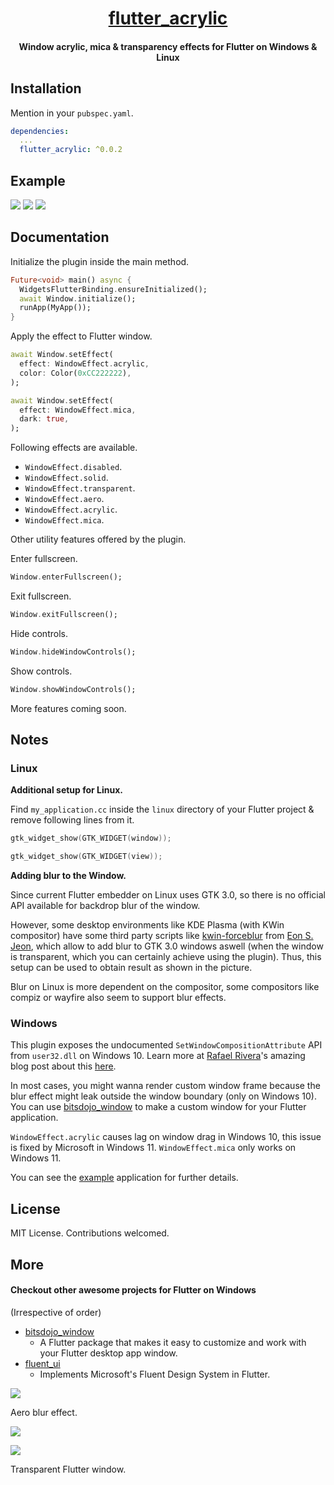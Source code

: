 <h1 align="center"><a href="https://github.com/alexmercerind/flutter_acrylic">flutter_acrylic</a></h1>
<h4 align="center">Window acrylic, mica & transparency effects for Flutter on Windows & Linux</h4>

## Installation

Mention in your `pubspec.yaml`.

```yaml
dependencies:
  ...
  flutter_acrylic: ^0.0.2
```

## Example

![](https://github.com/alexmercerind/flutter_acrylic/blob/assets/flutter_acrylic_0.png?raw=true)
![](https://github.com/alexmercerind/flutter_acrylic/blob/assets/flutter_acrylic_1.png?raw=true)
![](https://github.com/alexmercerind/flutter_acrylic/blob/assets/flutter_acrylic_2.png?raw=true)

## Documentation

Initialize the plugin inside the main method.

```dart
Future<void> main() async {
  WidgetsFlutterBinding.ensureInitialized();
  await Window.initialize();
  runApp(MyApp());
}
```

Apply the effect to Flutter window.

```dart
await Window.setEffect(
  effect: WindowEffect.acrylic,
  color: Color(0xCC222222),
);
```

```dart
await Window.setEffect(
  effect: WindowEffect.mica,
  dark: true,
);
```

Following effects are available.

- `WindowEffect.disabled`.
- `WindowEffect.solid`.
- `WindowEffect.transparent`.
- `WindowEffect.aero`.
- `WindowEffect.acrylic`.
- `WindowEffect.mica`.

Other utility features offered by the plugin.

Enter fullscreen.

```dart
Window.enterFullscreen();
```

Exit fullscreen.

```dart
Window.exitFullscreen();
```

Hide controls.

```dart
Window.hideWindowControls();
```

Show controls.

```dart
Window.showWindowControls();
```

More features coming soon.

## Notes

### Linux

**Additional setup for Linux.**

Find `my_application.cc` inside the `linux` directory of your Flutter project & remove following lines from it.

```cpp
gtk_widget_show(GTK_WIDGET(window));
```

```cpp
gtk_widget_show(GTK_WIDGET(view));
```

**Adding blur to the Window.**

Since current Flutter embedder on Linux uses GTK 3.0, so there is no official API available for backdrop blur of the window.

However, some desktop environments like KDE Plasma (with KWin compositor) have some third party scripts like [kwin-forceblur](https://github.com/esjeon/kwin-forceblur) from [Eon S. Jeon](https://github.com/esjeon), which allow to add blur to GTK 3.0 windows aswell (when the window is transparent, which you can certainly achieve using the plugin). Thus, this setup can be used to obtain result as shown in the picture.

Blur on Linux is more dependent on the compositor, some compositors like compiz or wayfire also seem to support blur effects.

### Windows

This plugin exposes the undocumented `SetWindowCompositionAttribute` API from `user32.dll` on Windows 10.
Learn more at [Rafael Rivera](https://github.com/riverar)'s amazing blog post about this [here](https://withinrafael.com/2015/07/08/adding-the-aero-glass-blur-to-your-windows-10-apps).

In most cases, you might wanna render custom window frame because the blur effect might leak outside the window boundary (only on Windows 10).
You can use [bitsdojo_window](https://github.com/bitsdojo/bitsdojo_window) to make a custom window for your Flutter application.

`WindowEffect.acrylic` causes lag on window drag in Windows 10, this issue is fixed by Microsoft in Windows 11.
`WindowEffect.mica` only works on Windows 11.

You can see the [example](https://github.com/alexmercerind/flutter_acrylic/blob/master/example/lib/main.dart) application for further details.

## License

MIT License. Contributions welcomed.

## More

#### Checkout other awesome projects for Flutter on Windows

(Irrespective of order)

- [bitsdojo_window](https://github.com/bitsdojo/bitsdojo_window)
  - A Flutter package that makes it easy to customize and work with your Flutter desktop app window.
- [fluent_ui](https://github.com/bdlukaa/fluent_ui)
  - Implements Microsoft's Fluent Design System in Flutter.

![](https://github.com/alexmercerind/flutter_acrylic/blob/assets/aero.jpg?raw=true)

Aero blur effect.

![](https://github.com/alexmercerind/flutter_acrylic/blob/assets/linux_blur.png?raw=true)

![](https://github.com/alexmercerind/flutter_acrylic/blob/assets/transparent.jpg?raw=true)

Transparent Flutter window.

